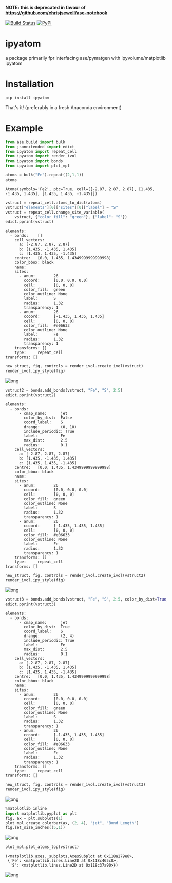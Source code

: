 **NOTE: this is deprecated in favour of https://github.com/chrisjsewell/ase-notebook**

[![Build Status](https://travis-ci.org/chrisjsewell/ipyatom.svg?branch=master)](https://travis-ci.org/chrisjsewell/ipyatom)
[![PyPI](https://img.shields.io/pypi/v/ipyatom.svg)](https://pypi.python.org/pypi/ipyatom/)


# ipyatom

a package primarily fpr interfacing ase/pymatgen with ipyvolume/matplotlib
ipyatom

# Installation

```
pip install ipyatom
```

That's it! (preferably in a fresh Anaconda environment)

# Example



```python
from ase.build import bulk
from jsonextended import edict
from ipyatom import repeat_cell
from ipyatom import render_ivol
from ipyatom import bonds
from ipyatom import plot_mpl
```


```python
atoms = bulk("Fe").repeat((2,1,1))
atoms
```




    Atoms(symbols='Fe2', pbc=True, cell=[[-2.87, 2.87, 2.87], [1.435, -1.435, 1.435], [1.435, 1.435, -1.435]])




```python
vstruct = repeat_cell.atoms_to_dict(atoms)
vstruct["elements"][0]["sites"][0]["label"] = "S"
vstruct = repeat_cell.change_site_variable(
    vstruct, {"color_fill": "green"}, {"label": "S"})
edict.pprint(vstruct)
```

    elements:
      - bonds:    []
        cell_vectors:
          a: [-2.87, 2.87, 2.87]
          b: [1.435, -1.435, 1.435]
          c: [1.435, 1.435, -1.435]
        centre:   [0.0, 1.435, 1.4349999999999998]
        color_bbox: black
        name:
        sites:
          - anum:        26
            ccoord:      [0.0, 0.0, 0.0]
            cell:        [0, 0, 0]
            color_fill:  green
            color_outline: None
            label:       S
            radius:      1.32
            transparency: 1
          - anum:        26
            ccoord:      [-1.435, 1.435, 1.435]
            cell:        [0, 0, 0]
            color_fill:  #e06633
            color_outline: None
            label:       Fe
            radius:      1.32
            transparency: 1
        transforms: []
        type:     repeat_cell
    transforms: []



```python
new_struct, fig, controls = render_ivol.create_ivol(vstruct)
render_ivol.ipy_style(fig)
```


![png](example/ipyvolume(1).png)



```python
vstruct2 = bonds.add_bonds(vstruct, "Fe", "S", 2.5)
edict.pprint(vstruct2)
```

    elements:
      - bonds:
          - cmap_name:      jet
            color_by_dist:  False
            coord_label:    S
            drange:         (0, 10)
            include_periodic: True
            label:          Fe
            max_dist:       2.5
            radius:         0.1
        cell_vectors:
          a: [-2.87, 2.87, 2.87]
          b: [1.435, -1.435, 1.435]
          c: [1.435, 1.435, -1.435]
        centre:   [0.0, 1.435, 1.4349999999999998]
        color_bbox: black
        name:
        sites:
          - anum:        26
            ccoord:      [0.0, 0.0, 0.0]
            cell:        [0, 0, 0]
            color_fill:  green
            color_outline: None
            label:       S
            radius:      1.32
            transparency: 1
          - anum:        26
            ccoord:      [-1.435, 1.435, 1.435]
            cell:        [0, 0, 0]
            color_fill:  #e06633
            color_outline: None
            label:       Fe
            radius:      1.32
            transparency: 1
        transforms: []
        type:     repeat_cell
    transforms: []



```python
new_struct, fig, controls = render_ivol.create_ivol(vstruct2)
render_ivol.ipy_style(fig)
```


![png](example/ipyvolume(2).png)



```python
vstruct3 = bonds.add_bonds(vstruct, "Fe", "S", 2.5, color_by_dist=True, drange=(2,4))
edict.pprint(vstruct3)
```

    elements:
      - bonds:
          - cmap_name:      jet
            color_by_dist:  True
            coord_label:    S
            drange:         (2, 4)
            include_periodic: True
            label:          Fe
            max_dist:       2.5
            radius:         0.1
        cell_vectors:
          a: [-2.87, 2.87, 2.87]
          b: [1.435, -1.435, 1.435]
          c: [1.435, 1.435, -1.435]
        centre:   [0.0, 1.435, 1.4349999999999998]
        color_bbox: black
        name:
        sites:
          - anum:        26
            ccoord:      [0.0, 0.0, 0.0]
            cell:        [0, 0, 0]
            color_fill:  green
            color_outline: None
            label:       S
            radius:      1.32
            transparency: 1
          - anum:        26
            ccoord:      [-1.435, 1.435, 1.435]
            cell:        [0, 0, 0]
            color_fill:  #e06633
            color_outline: None
            label:       Fe
            radius:      1.32
            transparency: 1
        transforms: []
        type:     repeat_cell
    transforms: []



```python
new_struct, fig, controls = render_ivol.create_ivol(vstruct3)
render_ivol.ipy_style(fig)
```


![png](example/ipyvolume(3).png)



```python
%matplotlib inline
import matplotlib.pyplot as plt
fig, ax = plt.subplots(1)
plot_mpl.create_colorbar(ax, (2, 4), "jet", "Bond Length")
fig.set_size_inches((5,1))
```


![png](example/output_8_0.png)



```python
plot_mpl.plot_atoms_top(vstruct)
```




    (<matplotlib.axes._subplots.AxesSubplot at 0x118a279e8>,
     {'Fe': <matplotlib.lines.Line2D at 0x118c465c0>,
      'S': <matplotlib.lines.Line2D at 0x118c37a90>})




![png](example/output_9_1.png)

